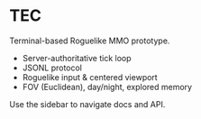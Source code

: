 # TEC

Terminal-based Roguelike MMO prototype.

- Server-authoritative tick loop
- JSONL protocol
- Roguelike input & centered viewport
- FOV (Euclidean), day/night, explored memory

Use the sidebar to navigate docs and API.

